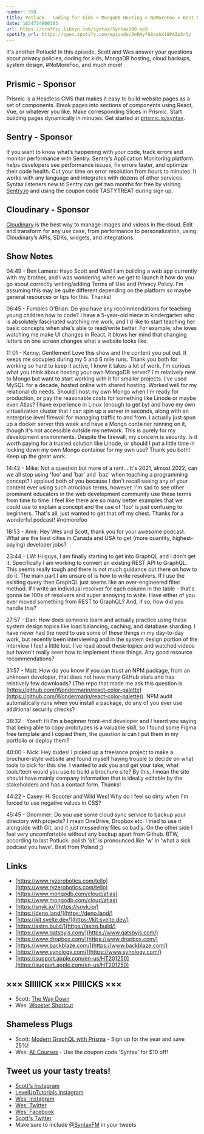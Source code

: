 ```yaml
---
number: 398
title: Potluck — Coding for Kids × MongoDB Hosting × NoMoreFoo × Best Cities for Dev Jobs × GraphQL Resolvers × Package Security × Prototypes and Portfolios × More!
date: 1634734800303
url: https://traffic.libsyn.com/syntax/Syntax398.mp3
spotify_url: https://open.spotify.com/episode/3mRMyf68zoAX18PAIp5r3y
---
```


It's another Potluck! In this episode, Scott and Wes answer your questions about privacy policies, coding for kids, MongaDB hosting, cloud backups, system design, #NoMoreFoo, and much more!

## Prismic - Sponsor
Prismic is a Headless CMS that makes it easy to build website pages as a set of components. Break pages into sections of components using React, Vue, or whatever you like. Make corresponding Slices in Prismic. Start building pages dynamically in minutes. Get started at [prismic.io/syntax](https://prismic.io/syntax).

## Sentry - Sponsor
If you want to know what’s happening with your code, track errors and monitor performance with Sentry. Sentry’s Application Monitoring platform helps developers see performance issues, fix errors faster, and optimize their code health. Cut your time on error resolution from hours to minutes. It works with any language and integrates with dozens of other services. Syntax listeners new to Sentry can get two months for  free by visiting [Sentry.io](https://sentry.io) and using the coupon code TASTYTREAT during sign up.

## Cloudinary - Sponsor
[Cloudinary](https://cloudinary.com/?utm_source=Syntax.fm&utm_medium=Podcast&utm_content=Cloudinary_Syntax_podcast) is the best way to manage images and videos in the cloud. Edit and transform for any use case, from performance to personalization, using Cloudinary’s APIs, SDKs, widgets, and integrations.

## Show Notes
04:49 - Ben Lamers: Heyo Scott and Wes! I am building a web app currently with my brother, and I was wondering when we get to launch it how do you go about correctly writing/adding Terms of Use and Privacy Policy. I'm assuming this may be quite different depending on the platform so maybe general resources or tips for this. Thanks!

06:45 - Fumbles O'Brian: Do you have any recommendations for teaching young children how to code? I have a 5-year-old niece in kindergarten who is absolutely fascinated watching me work, and I'd like to start teaching her basic concepts when she's able to read/write better. For example, she loves watching me make UI changes in React, it blows her mind that changing letters on one screen changes what a website looks like.

11:01 - Kenny: Gentlemen! Love this show and the content you put out. It keeps me occupied during my 5 and 6 mile runs.  Thank you both for working so hard to keep it active, I know it takes a lot of work. I'm curious what you think about hosting your own MongoDB server? I'm relatively new to Mongo but want to start working with it for smaller projects. I've used MySQL for a decade, hosted online with shared hosting. Worked well for my relational db needs. Should I host my own Mongo when I'm ready for production, or pay the reasonable costs for something like Linode or maybe even Atlas? I have experience in Linux (enough to get by) and have my own virtualization cluster that I can spin up a server in seconds, along with an enterprise level firewall for managing traffic to and from. I actually just spun up a docker server this week and have a Mongo container running on it, though it's not accessible outside my network. This is purely for my development environments. Despite the firewall, my concern is security. Is it worth paying for a trusted solution like Linode, or should I put a little time in locking down my own Mongo container for my own use? Thank you both! Keep up the great work.

14:42 - Mike: Not a question but more of a rant... It's 2021, almost 2022, can we all stop using 'foo' and 'bar' and 'baz' when teaching a programming concept? I applaud both of you because I don't recall seeing any of your content ever using such atrocious terms, however, I'm sad to see other prominent educators in the web development community use these terms from time to time. I feel like there are so many better examples that we could use to explain a concept and the use of 'foo' is just confusing to beginners. That's all, just wanted to get that off my chest. Thanks for a wonderful podcast! #nomorefoo

18:53 - Amir: Hey Wes and Scott, thank you for your awesome podcast. What are the best cities in Canada and USA to get (more quantity, highest-paying) developer jobs?	

23:44 - LW: Hi guys, I am finally starting to get into GraphQL and I don't get it. Specifically I am working to convert an existing REST API to GraphQL. This seems really tough and there is not much guidance out there on how to do it. The main part I am unsure of is how to write resolvers. If I use the existing query then GraphQL just seems like an over-engineered filter method. If I write an individual resolver for each column in the table - that's gonna be 100s of resolvers and super annoying to write. Have either of you ever moved something from REST to GraphQL? And, if so, how did you handle this?

27:57 - Dan: How does someone learn and actually practice using these system design topics like load balancing, caching, and database sharding. I have never had the need to use some of these things in my day-to-day work, but recently been interviewing and in the system design portion of the interview I feel a little lost. I've read about these topics and watched videos but haven't really seen how to implement these things. Any good resource recommendations?

31:57 - Matt: How do you know if you can trust an NPM package, from an unknown developer, that does not have many GitHub stars and has relatively few downloads? (The repo that made me ask this question is [https://github.com/Wondermarin/react-color-palette](https://github.com/Wondermarin/react-color-palette)). NPM audit automatically runs when you install a package, do any of you ever use additional security checks?

38:32 - Yosef: Hi I'm a beginner front-end developer and I heard you saying that being able to copy prototypes is a valuable skill, so I found some Figma free template and I copied them, the question is can I put them in my portfolio or deploy them?

40:00 - Nick: Hey dudes! I picked up a freelance project to make a brochure-style website and found myself having trouble to decide on what tools to pick for this site. I wanted to ask you and get your take, what tools/tech would you use to build a brochure site? By this, I mean the site should have mainly company information that is ideally editable by the stakeholders and has a contact form. Thanks!

44:22 - Casey: Hi Scooter and Wild Wes! Why do I feel so dirty when I'm forced to use negative values in CSS?

45:45 - Gnommer: Do you use some cloud sync service to backup your directory with projects? I mean OneDrive, Dropbox etc. 
I tried to use it alongside with Git, and it just messed my files so badly. On the other side I feel very uncomfortable without any backup apart from Github. BTW, according to last Potluck: polish 'ł/Ł' is pronounced like 'w' in 'what a sick podcast you have'. Best from Poland ;)

## Links
* [https://www.ryzerobotics.com/tello](https://www.ryzerobotics.com/tello)
* [https://www.mongodb.com/cloud/atlas](https://www.mongodb.com/cloud/atlas)
* [https://snyk.io/](https://snyk.io/)
* [https://deno.land/](https://deno.land/)
* [https://kit.svelte.dev/](https://kit.svelte.dev/)
* [https://astro.build/](https://astro.build/)
* [https://www.gatsbyjs.com/](https://www.gatsbyjs.com/)
* [https://www.dropbox.com/](https://www.dropbox.com/)
* [https://www.backblaze.com/](https://www.backblaze.com/)
* [https://www.synology.com/](https://www.synology.com/)
* [https://support.apple.com/en-us/HT201250](https://support.apple.com/en-us/HT201250)

## ××× SIIIIICK ××× PIIIICKS ×××
* Scott: [The Way Down](https://play.hbomax.com/page/urn:hbo:page:GYS_1DQ3ANK29TgEAAAAg:type:series)
* Wes: [Wooster Shortcut](https://amzn.to/300tlTT)

## Shameless Plugs
* Scott: [Modern GraphQL with Prisma](https://www.leveluptutorials.com/pro) - Sign up for the year and save 25%!
* Wes: [All Courses](https://wesbos.com/courses/) - Use the coupon code 'Syntax' for $10 off!

## Tweet us your tasty treats!
* [Scott's Instagram](https://www.instagram.com/stolinski/)
* [LevelUpTutorials Instagram](https://www.instagram.com/LevelUpTutorials/)
* [Wes' Instagram](https://www.instagram.com/wesbos/)
* [Wes' Twitter](https://twitter.com/wesbos)
* [Wes' Facebook](https://www.facebook.com/wesbos.developer)
* [Scott's Twitter](https://twitter.com/stolinski)
* Make sure to include [@SyntaxFM](https://twitter.com/SyntaxFM) in your tweets